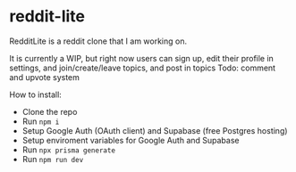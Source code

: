 # reddit-lite

RedditLite is a reddit clone that I am working on.

It is currently a WIP, but right now users can sign up, edit their profile in settings, and join/create/leave topics, and post in topics
Todo: comment and upvote system

How to install:

- Clone the repo
- Run `npm i`
- Setup Google Auth (OAuth client) and Supabase (free Postgres hosting)
- Setup enviroment variables for Google Auth and Supabase
- Run `npx prisma generate`
- Run `npm run dev`
